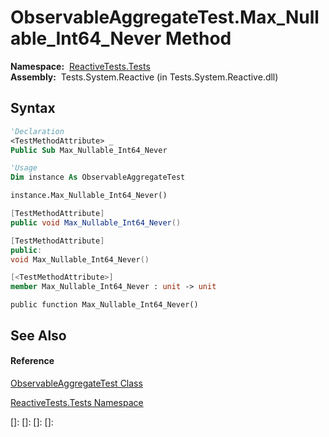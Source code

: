 # ObservableAggregateTest.Max\_Nullable\_Int64\_Never Method

**Namespace:**  [ReactiveTests.Tests](ReactiveTests.Tests\ReactiveTests.Tests.md)  
**Assembly:**  Tests.System.Reactive (in Tests.System.Reactive.dll)

## Syntax

```vb
'Declaration
<TestMethodAttribute> _
Public Sub Max_Nullable_Int64_Never
```

```vb
'Usage
Dim instance As ObservableAggregateTest

instance.Max_Nullable_Int64_Never()
```

```csharp
[TestMethodAttribute]
public void Max_Nullable_Int64_Never()
```

```c++
[TestMethodAttribute]
public:
void Max_Nullable_Int64_Never()
```

```fsharp
[<TestMethodAttribute>]
member Max_Nullable_Int64_Never : unit -> unit 
```

```jscript
public function Max_Nullable_Int64_Never()
```

## See Also

#### Reference

[ObservableAggregateTest Class](ObservableAggregateTest\ObservableAggregateTest.md)

[ReactiveTests.Tests Namespace](ReactiveTests.Tests\ReactiveTests.Tests.md)

[]: 
[]: 
[]: 
[]: 